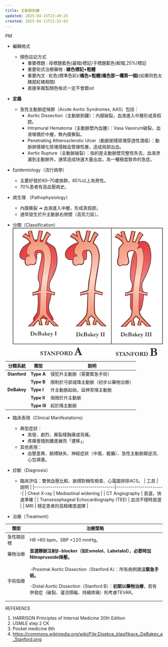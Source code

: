 ```yaml
---
title: 主動脈剝離
updated: 2025-04-15T23:49:25
created: 2025-04-11T22:53:03
---
```


PM

- 編輯格式
  - 顏色註記方式
    - 重要標題 : 母標題藍色(最暗)標記/子標題藍色(較暗,25%)標記
    - 重要術式治療藥物 : **綠色標記+粗體**
    - 重要內文 : 紅色(標準色彩)/**橘色+粗體(橘色那一欄第一個)**(如果同色太醜就紅橘相間)
    - 直接來複製顏色格式一定不會錯xd
- **定義**
  - 急性主動脈症候群（Acute Aortic Syndromes, AAS）包括：
    - Aortic Dissection（主動脈剝離）：內膜破裂，血液進入中層形成真假腔。
    - Intramural Hematoma（主動脈壁內血腫）：Vasa Vasorum破裂，血液堆積於中層，無內膜撕裂。
    - Penetrating Atherosclerotic Ulcer（動脈粥樣斑塊穿透性潰瘍）：動脈粥樣硬化斑塊侵蝕血管彈性層，造成局部出血。
    - Aortic Rupture（主動脈破裂）：指的是主動脈壁完整性失去，血液滲漏到主動脈外，通常造成快速大量出血，為一種極度致命的急症。
- Epidemiology（流行病學）
  - 主要好發於60–70歲族群，65%以上為男性。
  - 70%患者有高血壓病史。

- 病生理 （Pathophysiology）
  - 內膜撕裂 ➔ 血液進入中層，形成真假腔。
  - 通常發生於升主動脈右側壁（高剪力區）。

- 分類（Classification）
![image1](../../../../resources/0b12025bd3214dbabd4c1c354dfefe4f.png)

| 分類系統     | 類型         | 說明                                   |
|--------------|--------------|----------------------------------------|
| **Stanford** | **Type A**   | 侵犯升主動脈（需要緊急手術）           |
|             | **Type B**   | 限制於弓部或降主動脈（初步以藥物治療） |
| **DeBakey**  | **Type I**   | 升主動脈起始，延伸至降主動脈           |
|             | **Type II**  | 侷限於升主動脈                         |
|             | **Type III** | 起於降主動脈                           |

- 臨床表現（Clinical Manifestations）
  - 典型症狀：
    - 突發、劇烈、撕裂樣胸痛或背痛。
    - 疼痛會隨剝離進展而「遷移」。
  - 其他表現：
    - 血壓差異、脈搏缺失、神經症狀（中風、截癱）、急性主動脈瓣逆流、心包填塞。

- 診斷（Diagnosis）
  - 臨床評估：雙側血壓比較、脈搏對稱性檢查、心電圖排除ACS。
| 工具                                   | 說明                   |
|----------------------------------------|------------------------|
| Chest X-ray                            | Mediastinal widening   |
| CT Angiography                         | 首選，快速準確         |
| Transesophageal Echocardiography (TEE) | 血流不穩時首選         |
| MRI                                    | 穩定患者的高精確度選擇 |

- 治療（Treatment）
<table>
<colgroup>
<col style="width: 14%" />
<col style="width: 85%" />
</colgroup>
<thead>
<tr class="header">
<th>類型</th>
<th>治療策略</th>
</tr>
</thead>
<tbody>
<tr class="odd">
<td>急性期目標</td>
<td>HR &lt;60 bpm，SBP &lt;120 mmHg。</td>
</tr>
<tr class="even">
<td>藥物治療</td>
<td><strong>首選靜脈注射β-blocker（如Esmolol、Labetalol），必要時加Nitroprusside降壓。</strong></td>
</tr>
<tr class="odd">
<td>手術指徵</td>
<td><p>-Proximal Aortic Dissection（Stanford A）：所有病例建議<strong>緊急手術。</strong></p>
<p>-Distal Aortic Dissection（Stanford B）：<strong>初期以藥物治療</strong>，若有併發症（破裂、灌流障礙、持續疼痛）則考慮TEVAR。</p></td>
</tr>
</tbody>
</table>

REFERENCE
1.  HARRISON Principles of Internal Medicine 20th Edition
2.  USMLE step 2 CK
3.  Pocket medicine 8th
4.  <https://commons.wikimedia.org/wiki/File:Disekce_klasifikace_DeBakey_a_Stanford.png>
